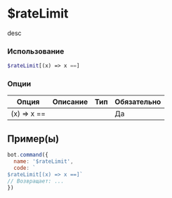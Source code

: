 # $rateLimit
desc
### Использование
```php
$rateLimit[(x) => x ==]
```

### Опции

| Опция | Описание | Тип | Обязательно |
|--------|-------------|------|----------|
| (x) => x == |  |  | Да |  
## Пример(ы)

```javascript
bot.command({
  name: '$rateLimit',
  code: `
$rateLimit[(x) => x ==]`
// Возвращает: ...
})
```